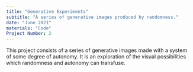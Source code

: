 ```yaml
---
title: "Generative Experiments"
subtitle: "A series of generative images produced by randomness."
date: "June 2021"
materials: "Code"
Project Number: 2
---
```

This project consists of a series of generative images made with a system of some degree of autonomy. It is an exploration of the visual possibilities which randomness and autonomy can transfuse.